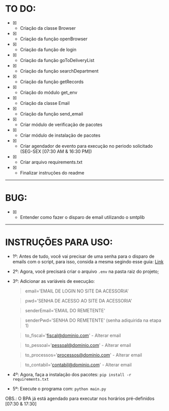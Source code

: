 # TO DO:
- [x] - Criação da classe Browser
- [x] - Criação da função openBrowser
- [x] - Criação da função de login
- [x] - Criação da função goToDeliveryList
- [x] - Criação da função searchDepartment
- [x] - Criação da função getRecords
- [x] - Criação do módulo get_env
- [x] - Criação da classe Email
- [x] - Criação da função send_email
- [x] - Criar módulo de verificação de pacotes
- [x] - Criar módulo de instalação de pacotes
- [x] - Criar agendador de evento para execução no periodo solicitado (SEG-SEX [07:30 AM & 16:30 PM])
- [x] - Criar arquivo requirements.txt
- [x] - Finalizar instruções do readme

---
# BUG:
- [x] - Entender como fazer o disparo de email utilizando o smtplib

---
# INSTRUÇÕES PARA USO:
- 1º: Antes de tudo, você vai precisar de uma senha para o disparo de emails com o script, para isso, consida a mesma segindo esse guia: [Link](https://github.com/OseiasBeu/Bot_App_Acessoria/blob/main/Assets/Guia%20para%20gerar%20a%20senha%20de%20app%20para%20disparo%20de%20email%20com%20python.pdf)

- 2º: Agora, você precisará criar o arquivo `.env` na pasta raiz do projeto;
- 3º: Adicionar as variáveis de execução: 

    >email='EMAIL DE LOGIN NO SITE DA ACESSORIA'

    >pwd='SENHA DE ACESSO AO SITE DA ACESSORIA'

    >senderEmail='EMAIL DO REMETENTE'

    >senderPwd='SENHA DO REMETENTE' (senha adiquirida na etapa 1)

    >to_fiscal='fiscal@dominio.com' - Alterar email
    
    >to_pessoal='pessoal@dominio.com' - Alterar email   
    
    >to_processos='processos@dominio.com' - Alterar email
    
    >to_contabil='contabil@dominio.com' - Alterar email

- 4º: Agora, faça a instalação dos pacotes: `pip install -r requirements.txt`

- 5º: Execute o programa com: `python main.py` 

OBS.: O BPA já está agendado para executar nos horários pré-definidos [07:30 & 17:30]


